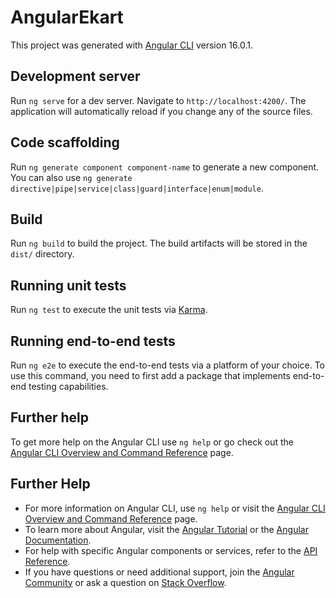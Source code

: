 # AngularEkart

This project was generated with [Angular CLI](https://github.com/angular/angular-cli) version 16.0.1.

## Development server

Run `ng serve` for a dev server. Navigate to `http://localhost:4200/`. The application will automatically reload if you change any of the source files.

## Code scaffolding

Run `ng generate component component-name` to generate a new component. You can also use `ng generate directive|pipe|service|class|guard|interface|enum|module`.

## Build

Run `ng build` to build the project. The build artifacts will be stored in the `dist/` directory.

## Running unit tests

Run `ng test` to execute the unit tests via [Karma](https://karma-runner.github.io).

## Running end-to-end tests

Run `ng e2e` to execute the end-to-end tests via a platform of your choice. To use this command, you need to first add a package that implements end-to-end testing capabilities.

## Further help

To get more help on the Angular CLI use `ng help` or go check out the [Angular CLI Overview and Command Reference](https://angular.io/cli) page.

## Further Help

* For more information on Angular CLI, use `ng help` or visit the [Angular CLI Overview and Command Reference](https://angular.io/cli) page.
* To learn more about Angular, visit the [Angular Tutorial](https://angular.io/tutorial) or the [Angular Documentation](https://angular.io/docs).
* For help with specific Angular components or services, refer to the [API Reference](https://angular.io/api).
* If you have questions or need additional support, join the [Angular Community](https://angular.io/community) or ask a question on [Stack Overflow](https://stackoverflow.com/questions/tagged/angular).

